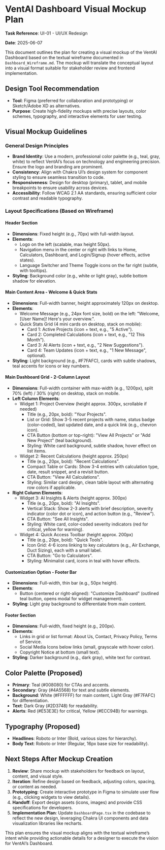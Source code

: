 # VentAI Dashboard Visual Mockup Plan

**Task Reference**: UI-01 - UI/UX Redesign

**Date**: 2025-06-07

This document outlines the plan for creating a visual mockup of the VentAI Dashboard based on the textual wireframe documented in `Dashboard_Wireframe.md`. The mockup will translate the conceptual layout into a visual format suitable for stakeholder review and frontend implementation.

## Design Tool Recommendation
- **Tool**: Figma (preferred for collaboration and prototyping) or Sketch/Adobe XD as alternatives.
- **Purpose**: Create high-fidelity mockups with precise layouts, color schemes, typography, and interactive elements for user testing.

## Visual Mockup Guidelines

### General Design Principles
- **Brand Identity**: Use a modern, professional color palette (e.g., teal, gray, white) to reflect VentAI’s focus on technology and engineering precision. Ensure the logo and branding are prominent.
- **Consistency**: Align with Chakra UI’s design system for component styling to ensure seamless transition to code.
- **Responsiveness**: Design for desktop (primary), tablet, and mobile breakpoints to ensure usability across devices.
- **Accessibility**: Follow WCAG 2.1 AA standards, ensuring sufficient color contrast and readable typography.

### Layout Specifications (Based on Wireframe)

#### Header Section
- **Dimensions**: Fixed height (e.g., 70px) with full-width layout.
- **Elements**:
  - Logo on the left (scalable, max height 50px).
  - Navigation menu in the center or right with links to Home, Calculators, Dashboard, and Login/Signup (hover effects, active states).
  - Language Switcher and Theme Toggle icons on the far right (subtle, with tooltips).
- **Styling**: Background color (e.g., white or light gray), subtle bottom shadow for elevation.

#### Main Content Area - Welcome & Quick Stats
- **Dimensions**: Full-width banner, height approximately 120px on desktop.
- **Elements**:
  - Welcome Message (e.g., 24px font size, bold) on the left: "Welcome, [User Name]! Here's your overview.".
  - Quick Stats Grid (4 mini cards on desktop, stack on mobile):
    - Card 1: Active Projects (icon + text, e.g., "5 Active").
    - Card 2: Completed Calculations (icon + text, e.g., "12 This Month").
    - Card 3: AI Alerts (icon + text, e.g., "2 New Suggestions").
    - Card 4: Team Updates (icon + text, e.g., "1 New Message", optional).
- **Styling**: Light background (e.g., #F7FAFC), cards with subtle shadows, teal accents for icons or key numbers.

#### Main Dashboard Grid - 2-Column Layout
- **Dimensions**: Full-width container with max-width (e.g., 1200px), split 70% (left) / 30% (right) on desktop, stack on mobile.
- **Left Column Elements**:
  - Widget 1: Project Overview (height approx. 300px, scrollable if needed)
    - Title (e.g., 20px, bold): "Your Projects".
    - List or Grid: Show 3-5 recent projects with name, status badge (color-coded), last updated date, and a quick link (e.g., chevron icon).
    - CTA Button (bottom or top-right): "View All Projects" or "Add New Project" (teal background).
    - Styling: White card background, subtle shadow, hover effect on list items.
  - Widget 2: Recent Calculations (height approx. 250px)
    - Title (e.g., 20px, bold): "Recent Calculations".
    - Compact Table or Cards: Show 3-4 entries with calculation type, date, result snippet, and a revisit button.
    - CTA Button: "View All Calculations".
    - Styling: Similar card design, clean table layout with alternating row colors if applicable.
- **Right Column Elements**:
  - Widget 3: AI Insights & Alerts (height approx. 300px)
    - Title (e.g., 20px, bold): "AI Insights".
    - Vertical Stack: Show 2-3 alerts with brief description, severity indicator (color dot or icon), and action button (e.g., "Review").
    - CTA Button: "See All Insights".
    - Styling: White card, color-coded severity indicators (red for critical, yellow for warning).
  - Widget 4: Quick Access Toolbar (height approx. 200px)
    - Title (e.g., 20px, bold): "Quick Tools".
    - Icon Grid: 4-6 icons linking to key calculators (e.g., Air Exchange, Duct Sizing), each with a small label.
    - CTA Button: "Go to Calculators".
    - Styling: Minimalist card, icons in teal with hover effects.

#### Customization Option - Footer Bar
- **Dimensions**: Full-width, thin bar (e.g., 50px height).
- **Elements**:
  - Button (centered or right-aligned): "Customize Dashboard" (outlined teal button, opens modal for widget management).
- **Styling**: Light gray background to differentiate from main content.

#### Footer Section
- **Dimensions**: Full-width, fixed height (e.g., 200px).
- **Elements**:
  - Links in grid or list format: About Us, Contact, Privacy Policy, Terms of Service.
  - Social Media Icons below links (small, grayscale with hover color).
  - Copyright Notice at bottom (small text).
- **Styling**: Darker background (e.g., dark gray), white text for contrast.

## Color Palette (Proposed)
- **Primary**: Teal (#008080) for CTAs and accents.
- **Secondary**: Gray (#4A5568) for text and subtle elements.
- **Background**: White (#FFFFFF) for main content, Light Gray (#F7FAFC) for differentiation.
- **Text**: Dark Gray (#2D3748) for readability.
- **Alerts**: Red (#E53E3E) for critical, Yellow (#ECC94B) for warnings.

## Typography (Proposed)
- **Headlines**: Roboto or Inter (Bold, various sizes for hierarchy).
- **Body Text**: Roboto or Inter (Regular, 16px base size for readability).

## Next Steps After Mockup Creation
1. **Review**: Share mockup with stakeholders for feedback on layout, content, and visual style.
2. **Iteration**: Refine design based on feedback, adjusting colors, spacing, or content as needed.
3. **Prototyping**: Create interactive prototype in Figma to simulate user flow (e.g., clicking widgets to view details).
4. **Handoff**: Export design assets (icons, images) and provide CSS specifications for developers.
5. **Implementation Plan**: Update `DashboardPage.tsx` in the codebase to reflect the new design, leveraging Chakra UI components and data visualization libraries like recharts.

This plan ensures the visual mockup aligns with the textual wireframe’s intent while providing actionable details for a designer to execute the vision for VentAI’s Dashboard.
